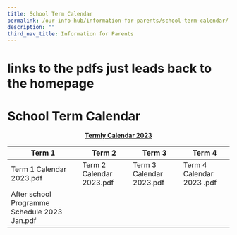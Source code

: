 ```yaml
---
title: School Term Calendar
permalink: /our-info-hub/information-for-parents/school-term-calendar/
description: ""
third_nav_title: Information for Parents
---
```

# links to the pdfs just leads back to the homepage

# School Term Calendar

<center><b><u>Termly Calendar 2023</u></b></center>

|  Term 1       |  Term 2     |     Term 3      |   Term 4          |
|------------|---------|---------|----------|
| Term 1 Calendar 2023.pdf                     | Term 2 Calendar 2023.pdf | Term 3 Calendar 2023.pdf | Term 4 Calendar 2023 .pdf |
| After school Programme Schedule 2023 Jan.pdf |                          |                          |                           |